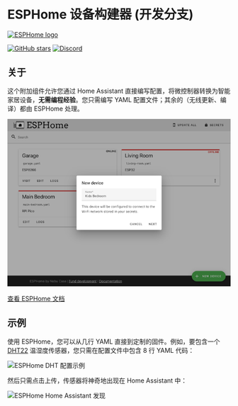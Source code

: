 # ESPHome 设备构建器 (开发分支)

[![ESPHome logo][logo]][website]

[![GitHub stars][github-stars-shield]][repository]
[![Discord][discord-shield]][discord]

## 关于

这个附加组件允许您通过 Home Assistant 直接编写配置，将微控制器转换为智能家居设备，**无需编程经验**。您只需编写 YAML 配置文件；其余的（无线更新、编译）都由 ESPHome 处理。

<p align="center">
<img title="ESPHome 设备构建器截图" src="https://github.com/esphome/home-assistant-addon/raw/main/esphome-dev/images/screenshot.png" width="700px"></img>
</p>

[查看 ESPHome 文档][website]

## 示例

使用 ESPHome，您可以从几行 YAML 直接到定制的固件。例如，要包含一个 [DHT22][dht22] 温湿度传感器，您只需在配置文件中包含 8 行 YAML 代码：

<img title="ESPHome DHT 配置示例" src="https://github.com/esphome/home-assistant-addon/raw/main/esphome-dev/images/dht-example.png" width="500px"></img>

然后只需点击上传，传感器将神奇地出现在 Home Assistant 中：

<img title="ESPHome Home Assistant 发现" src="https://github.com/esphome/home-assistant-addon/raw/main/esphome-dev/images/temperature-humidity.png" width="600px"></img>

[discord]: https://discord.gg/KhAMKrd
[repository]: https://github.com/esphome/esphome
[discord-shield]: https://img.shields.io/discord/429907082951524364.svg
[github-stars-shield]: https://img.shields.io/github/stars/esphome/esphome.svg?style=social&label=Star&maxAge=2592000
[dht22]: https://next.esphome.io/components/sensor/dht.html
[releases]: https://next.esphome.io/changelog/index.html
[logo]: https://github.com/esphome/home-assistant-addon/raw/main/esphome-dev/logo.png
[website]: https://next.esphome.io/